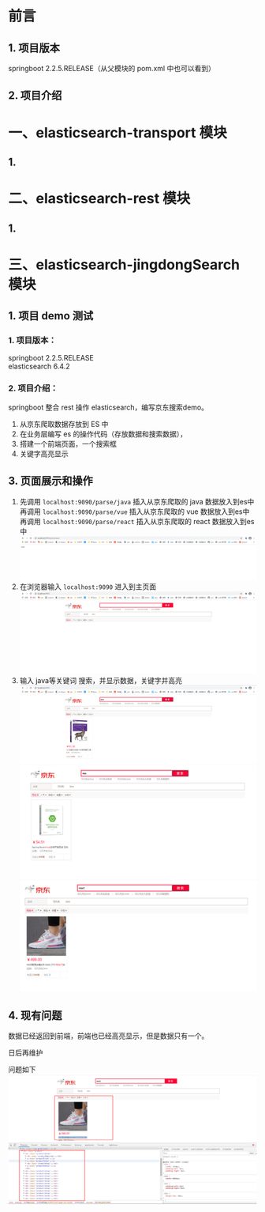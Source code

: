 # 前言
## 1. 项目版本
springboot 2.2.5.RELEASE（从父模块的 pom.xml 中也可以看到）

## 2. 项目介绍



# 一、elasticsearch-transport 模块
## 1. 




# 二、elasticsearch-rest 模块
## 1. 



# 三、elasticsearch-jingdongSearch 模块
## 1. 项目 demo 测试
### 1. 项目版本： 
springboot 2.2.5.RELEASE  
elasticsearch 6.4.2  

### 2. 项目介绍：   
springboot 整合 rest 操作 elasticsearch，编写京东搜索demo。  
1. 从京东爬取数据存放到 ES 中  
2. 在业务层编写 es 的操作代码（存放数据和搜索数据），  
3. 搭建一个前端页面，一个搜索框  
4. 关键字高亮显示  




## 3. 页面展示和操作
1. 先调用 `localhost:9090/parse/java` 插入从京东爬取的 java 数据放入到es中  
   再调用 `localhost:9090/parse/vue` 插入从京东爬取的 vue 数据放入到es中  
   再调用 `localhost:9090/parse/react` 插入从京东爬取的 react 数据放入到es中  
   ![插入数据](./assert/insertData.png)
2. 在浏览器输入 `localhost:9090` 进入到主页面
   ![主页面](./assert/main.png)
3. 输入 java等关键词 搜索，并显示数据，关键字并高亮
   ![java](./assert/java.png)
   ![vue](./assert/vue.png)
   ![react](./assert/react.png)
   

## 4. 现有问题
数据已经返回到前端，前端也已经高亮显示，但是数据只有一个。  

日后再维护

问题如下
    ![quection](./assert/quection.png)











